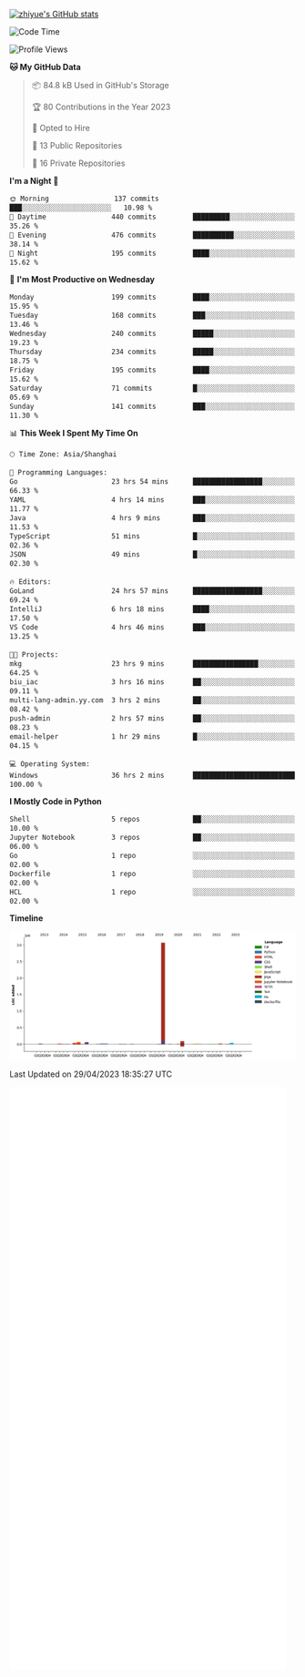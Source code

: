 
[![zhiyue's GitHub stats](https://github-readme-stats.vercel.app/api?username=zhiyue)](https://github.com/anuraghazra/github-readme-stats&&show_icons=true)

<!--START_SECTION:waka-->
![Code Time](http://img.shields.io/badge/Code%20Time-1%2C179%20hrs%208%20mins-blue)

![Profile Views](http://img.shields.io/badge/Profile%20Views-1-blue)

**🐱 My GitHub Data** 

> 📦 84.8 kB Used in GitHub's Storage 
 > 
> 🏆 80 Contributions in the Year 2023
 > 
> 💼 Opted to Hire
 > 
> 📜 13 Public Repositories 
 > 
> 🔑 16 Private Repositories 
 > 
**I'm a Night 🦉** 

```text
🌞 Morning                137 commits         ███░░░░░░░░░░░░░░░░░░░░░░   10.98 % 
🌆 Daytime                440 commits         █████████░░░░░░░░░░░░░░░░   35.26 % 
🌃 Evening                476 commits         ██████████░░░░░░░░░░░░░░░   38.14 % 
🌙 Night                  195 commits         ████░░░░░░░░░░░░░░░░░░░░░   15.62 % 
```
📅 **I'm Most Productive on Wednesday** 

```text
Monday                   199 commits         ████░░░░░░░░░░░░░░░░░░░░░   15.95 % 
Tuesday                  168 commits         ███░░░░░░░░░░░░░░░░░░░░░░   13.46 % 
Wednesday                240 commits         █████░░░░░░░░░░░░░░░░░░░░   19.23 % 
Thursday                 234 commits         █████░░░░░░░░░░░░░░░░░░░░   18.75 % 
Friday                   195 commits         ████░░░░░░░░░░░░░░░░░░░░░   15.62 % 
Saturday                 71 commits          █░░░░░░░░░░░░░░░░░░░░░░░░   05.69 % 
Sunday                   141 commits         ███░░░░░░░░░░░░░░░░░░░░░░   11.30 % 
```


📊 **This Week I Spent My Time On** 

```text
🕑︎ Time Zone: Asia/Shanghai

💬 Programming Languages: 
Go                       23 hrs 54 mins      █████████████████░░░░░░░░   66.33 % 
YAML                     4 hrs 14 mins       ███░░░░░░░░░░░░░░░░░░░░░░   11.77 % 
Java                     4 hrs 9 mins        ███░░░░░░░░░░░░░░░░░░░░░░   11.53 % 
TypeScript               51 mins             █░░░░░░░░░░░░░░░░░░░░░░░░   02.36 % 
JSON                     49 mins             █░░░░░░░░░░░░░░░░░░░░░░░░   02.30 % 

🔥 Editors: 
GoLand                   24 hrs 57 mins      █████████████████░░░░░░░░   69.24 % 
IntelliJ                 6 hrs 18 mins       ████░░░░░░░░░░░░░░░░░░░░░   17.50 % 
VS Code                  4 hrs 46 mins       ███░░░░░░░░░░░░░░░░░░░░░░   13.25 % 

🐱‍💻 Projects: 
mkg                      23 hrs 9 mins       ████████████████░░░░░░░░░   64.25 % 
biu_iac                  3 hrs 16 mins       ██░░░░░░░░░░░░░░░░░░░░░░░   09.11 % 
multi-lang-admin.yy.com  3 hrs 2 mins        ██░░░░░░░░░░░░░░░░░░░░░░░   08.42 % 
push-admin               2 hrs 57 mins       ██░░░░░░░░░░░░░░░░░░░░░░░   08.23 % 
email-helper             1 hr 29 mins        █░░░░░░░░░░░░░░░░░░░░░░░░   04.15 % 

💻 Operating System: 
Windows                  36 hrs 2 mins       █████████████████████████   100.00 % 
```

**I Mostly Code in Python** 

```text
Shell                    5 repos             ██░░░░░░░░░░░░░░░░░░░░░░░   10.00 % 
Jupyter Notebook         3 repos             ██░░░░░░░░░░░░░░░░░░░░░░░   06.00 % 
Go                       1 repo              ░░░░░░░░░░░░░░░░░░░░░░░░░   02.00 % 
Dockerfile               1 repo              ░░░░░░░░░░░░░░░░░░░░░░░░░   02.00 % 
HCL                      1 repo              ░░░░░░░░░░░░░░░░░░░░░░░░░   02.00 % 
```



**Timeline**

![Lines of Code chart](https://raw.githubusercontent.com/zhiyue/zhiyue/main/assets/bar_graph.png)


 Last Updated on 29/04/2023 18:35:27 UTC
<!--END_SECTION:waka-->

<!-- [![Top Langs](https://github-readme-stats.vercel.app/api/top-langs/?username=zhiyue)](https://github.com/anuraghazra/github-readme-stats) -->

![](./github-metrics.svg)

